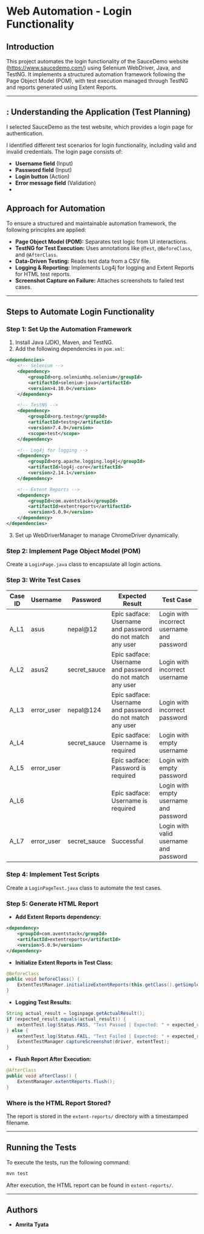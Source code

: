 # Web Automation - Login Functionality

## Introduction
This project automates the login functionality of the SauceDemo website (https://www.saucedemo.com/) using Selenium WebDriver, Java, and TestNG. It implements a structured automation framework following the Page Object Model (POM), with test execution managed through TestNG and reports generated using Extent Reports.

---
## : Understanding the Application (Test Planning)
I selected SauceDemo as the test website, which provides a login page for authentication.

I identified different test scenarios for login functionality, including valid and invalid credentials. The login page consists of:

- **Username field** (Input)
- **Password field** (Input)
- **Login button** (Action)
- **Error message field** (Validation)
- 
## Approach for Automation
To ensure a structured and maintainable automation framework, the following principles are applied:

- **Page Object Model (POM):** Separates test logic from UI interactions.
- **TestNG for Test Execution:** Uses annotations like `@Test`, `@BeforeClass`, and `@AfterClass`.
- **Data-Driven Testing:** Reads test data from a CSV file.
- **Logging & Reporting:** Implements Log4j for logging and Extent Reports for HTML test reports.
- **Screenshot Capture on Failure:** Attaches screenshots to failed test cases.

---

## Steps to Automate Login Functionality

### Step 1: Set Up the Automation Framework

1. Install Java (JDK), Maven, and TestNG.
2. Add the following dependencies in `pom.xml`:

```xml
<dependencies>
    <!-- Selenium -->
    <dependency>
        <groupId>org.seleniumhq.selenium</groupId>
        <artifactId>selenium-java</artifactId>
        <version>4.10.0</version>
    </dependency>

    <!-- TestNG -->
    <dependency>
        <groupId>org.testng</groupId>
        <artifactId>testng</artifactId>
        <version>7.4.0</version>
        <scope>test</scope>
    </dependency>

    <!-- Log4j for logging -->
    <dependency>
        <groupId>org.apache.logging.log4j</groupId>
        <artifactId>log4j-core</artifactId>
        <version>2.14.1</version>
    </dependency>

    <!-- Extent Reports -->
    <dependency>
        <groupId>com.aventstack</groupId>
        <artifactId>extentreports</artifactId>
        <version>5.0.9</version>
    </dependency>
</dependencies>
```

3. Set up WebDriverManager to manage ChromeDriver dynamically.

### Step 2: Implement Page Object Model (POM)
Create a `LoginPage.java` class to encapsulate all login actions.

### Step 3: Write Test Cases

| Case ID | Username     | Password      | Expected Result                                    | Test Case                                  |
|---------|-------------|--------------|---------------------------------------------------|--------------------------------------------|
| A_L1    | asus        | nepal@12     | Epic sadface: Username and password do not match any user | Login with incorrect username and password |
| A_L2    | asus2       | secret_sauce | Epic sadface: Username and password do not match any user | Login with incorrect username              |
| A_L3    | error_user  | nepal@124    | Epic sadface: Username and password do not match any user | Login with incorrect password             |
| A_L4    |             | secret_sauce | Epic sadface: Username is required                | Login with empty username                 |
| A_L5    | error_user  |              | Epic sadface: Password is required                | Login with empty password                 |
| A_L6    |             |              | Epic sadface: Username is required                | Login with empty username and password    |
| A_L7    | error_user  | secret_sauce | Successful                                        | Login with valid username and password    |

### Step 4: Implement Test Scripts
Create a `LoginPageTest.java` class to automate the test cases.

### Step 5: Generate HTML Report

- **Add Extent Reports dependency:**

```xml
<dependency>
    <groupId>com.aventstack</groupId>
    <artifactId>extentreports</artifactId>
    <version>5.0.9</version>
</dependency>
```

- **Initialize Extent Reports in Test Class:**

```java
@BeforeClass
public void beforeClass() {
    ExtentTestManager.initializeExtentReports(this.getClass().getSimpleName());
}
```

- **Logging Test Results:**

```java
String actual_result = loginpage.getActualResult();
if (expected_result.equals(actual_result)) {
    extentTest.log(Status.PASS, "Test Passed | Expected: " + expected_result + " | Actual: " + actual_result);
} else {
    extentTest.log(Status.FAIL, "Test Failed | Expected: " + expected_result + " | Actual: " + actual_result);
    ExtentTestManager.captureScreenshot(driver, extentTest);
}
```

- **Flush Report After Execution:**

```java
@AfterClass
public void afterClass() {
    ExtentManager.extentReports.flush();
}
```

### Where is the HTML Report Stored?
The report is stored in the `extent-reports/` directory with a timestamped filename.

---

## Running the Tests
To execute the tests, run the following command:
```sh
mvn test
```

After execution, the HTML report can be found in `extent-reports/`.

---

## Authors
- **Amrita Tyata**

